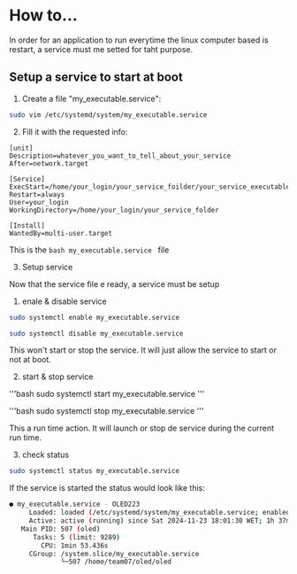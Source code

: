 # How to...

In order for an application to run everytime the linux computer based is restart, a service must me setted for taht purpose.

## Setup a service to start at boot

1. Create a file "my_executable.service":

```bash
sudo vim /etc/systemd/system/my_executable.service
```

2. Fill it with the requested info:

```bask
[unit]
Description=whatever_you_want_to_tell_about_your_service
After=network.target

[Service]
ExecStart=/home/your_login/your_service_foilder/your_service_executable_file
Restart=always
User=your_login
WorkingDirectory=/home/your_login/your_service_folder

[Install]
WantedBy=multi-user.target
```

This is  the ```bash my_executable.service ``` file

3. Setup service

Now that the service file e ready, a service must be setup

  1. enale & disable service

```bash
sudo systemctl enable my_executable.service
```

```bash
sudo systemctl disable my_executable.service
```

This won't start or stop the service. It will just allow the service to start or not at boot.



  2. start & stop service

'''bash
sudo systemctl start my_executable.service
'''

'''bash
sudo systemctl stop my_executable.service
'''

This a run time action. It will launch or stop de service during the current run time.

  3. check status

```bash
sudo systemctl status my_executable.service
```

If the service is started the status would look like this:

```bash
● my_executable.service - OLED223
     Loaded: loaded (/etc/systemd/system/my_executable.service; enabled; preset: enabled)
     Active: active (running) since Sat 2024-11-23 18:01:30 WET; 1h 37min ago
   Main PID: 507 (oled)
      Tasks: 5 (limit: 9289)
        CPU: 1min 53.436s
     CGroup: /system.slice/my_executable.service
             └─507 /home/team07/oled/oled
```





